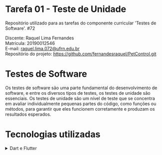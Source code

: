 # Tarefa 01 - Teste de Unidade

Repositório utilizado para as tarefas do componente curricular 'Testes de Software'. #72
 
Discente: Raquel Lima Fernandes  
Matrícula: 20190012546   
E-mail: raquel.lima.072@ufrn.edu.br  
Repositório do projeto: https://github.com/fernandesraquel/PetControl.git

# Testes de Software

Os testes de software são uma parte fundamental do desenvolvimento de software, e entre os diversos tipos de testes, os testes de unidade são essenciais. Os testes de unidade são um nível de teste que se concentra em avaliar individualmente pequenas partes do código, como funções ou métodos, para garantir que eles funcionem corretamente e produzam os resultados esperados. 

# Tecnologias utilizadas

<details>
    <summary>
        <font style="vertical-align: inherit;"> </font>
        <font style="vertical-align: inherit;">Dart e Flutter</font>  
    </summary>
    <br>
    <p>
Dart é uma linguagem de programação versátil e dinâmica, desenvolvida pela Google. Ela oferece um equilíbrio entre simplicidade e flexibilidade, o que a torna acessível tanto para desenvolvedores iniciantes quanto experientes. Uma característica notável é o sistema de tipagem estática, que verifica os tipos de dados em tempo de compilação, evitando muitos erros comuns antes mesmo da execução.

Dart é especialmente conhecida pelo seu suporte à programação assíncrona, permitindo que os desenvolvedores criem aplicativos responsivos e eficientes que lidam de maneira eficaz com operações de entrada/saída, como chamadas de rede e acesso a bancos de dados. A flexibilidade de Dart também permite que você adote diferentes paradigmas de programação, tornando-a uma escolha robusta para uma variedade de projetos.

Flutter é um framework de código aberto baseado em Dart, desenvolvido pela Google. Ele revoluciona a maneira como aplicativos são construídos, oferecendo uma abordagem única para o desenvolvimento de interfaces de usuário, compartilhando um código-base entre diferentes plataformas. Com Flutter, os desenvolvedores podem criar aplicativos móveis nativos, web e desktop, tudo a partir da mesma base de código.

A característica distintiva do Flutter é a sua arquitetura de widgets personalizáveis e altamente flexíveis. Os widgets no Flutter não são apenas elementos visuais, mas também componentes funcionais que representam a estrutura e o comportamento do aplicativo. Isso permite uma personalização profunda e a criação de interfaces de usuário altamente interativas e dinâmicas.

Além disso, o Flutter oferece ferramentas de teste robustas e um ecossistema em crescimento de pacotes e plugins, que facilitam tarefas como a integração de APIs, gerenciamento de estado e muito mais. Sua capacidade de compilação Just-in-Time (JIT) para desenvolvimento rápido e Ahead-of-Time (AOT) para desempenho otimizado também fazem dele uma escolha poderosa para criar aplicativos de alta qualidade.

Aqui estão algumas das principais ferramentas de teste para Dart:
    </p>
    <ul dir="auto">
        <li>
             Test: A própria biblioteca de testes "test" é fornecida com o Dart SDK. Ela oferece suporte para testes unitários e de integração, permitindo que você escreva e execute testes para verificar a funcionalidade das partes individuais do seu código.
        </li>
        <li>
            Flutter Test: Se você estiver desenvolvendo com o Flutter, a biblioteca de teste "flutter_test" é a escolha natural. Ela estende a biblioteca "test" e oferece recursos específicos para testar widgets e interações do Flutter.
        </li>
        <li>
            Mockito: O "mockito" é uma biblioteca de mocks para Dart que ajuda a criar objetos simulados (mocks) de dependências externas durante os testes. Isso é útil para isolar o comportamento da unidade sendo testada.
        </li>
        <li>
        Integration_test: Para testes de integração mais complexos e de ponta a ponta, você pode usar a biblioteca "integration_test". Ela permite simular interações do usuário e testar o fluxo completo do aplicativo.
        </li>
        <li>
        BLoC Test: Se você estiver usando o padrão BLoC para gerenciamento de estado em seu aplicativo Flutter, a biblioteca "bloc_test" oferece utilitários específicos para testar BLoCs.
        </li>
        <li>
        Golden Toolkit: O "golden_toolkit" é uma ferramenta que ajuda a fazer testes de regressão visual em widgets Flutter. Isso é útil para garantir que as alterações no layout não causem problemas visuais indesejados.
        </li>
    </ul>
</details>
